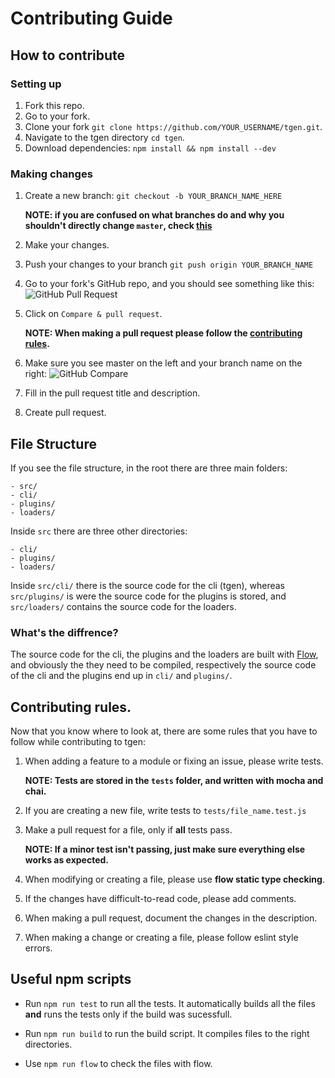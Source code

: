 # Contributing Guide

## How to contribute

### Setting up

1. Fork this repo.
2. Go to your fork.
3. Clone your fork `git clone https://github.com/YOUR_USERNAME/tgen.git`.
4. Navigate to the tgen directory `cd tgen`.
5. Download dependencies: `npm install && npm install --dev` 

### Making changes

1. Create a new branch: `git checkout -b YOUR_BRANCH_NAME_HERE`
    
    **NOTE: if you are confused on what branches do and why you shouldn't directly change `master`, check [this](https://guides.github.com/introduction/flow/)**
2. Make your changes.
3. Push your changes to your branch `git push origin YOUR_BRANCH_NAME`
4. Go to your fork's GitHub repo, and you should see something like this: ![GitHub Pull Request](https://galaxyproject.github.io/training-material/topics/contributing/images/PR_button.png)
5. Click on `Compare & pull request`.
   
    **NOTE: When making a pull request please follow the [contributing rules](#contributing-rules).**
6. Make sure you see master on the left and your branch name on the right: ![GitHub Compare](https://galaxyproject.github.io/training-material/topics/contributing/images/PR_branch_check.png)
7. Fill in the pull request title and description.
8. Create pull request.

## File Structure

If you see the file structure, in the root there are three main folders:
    
    - src/
    - cli/
    - plugins/
    - loaders/

Inside `src` there are three other directories:

    - cli/
    - plugins/
    - loaders/

Inside `src/cli/` there is the source code for the cli (tgen), whereas `src/plugins/` is were the source code for the plugins is stored, and `src/loaders/` contains the source code for the loaders.

### What's the diffrence?

The source code for the cli, the plugins and the loaders are built with [Flow](https://flow.org), and obviously the they need to be compiled, respectively the source code of the cli and the plugins end up in `cli/` and `plugins/`.

## Contributing rules.

Now that you know where to look at, there are some rules that you have to follow while contributing to tgen:

1. When adding a feature to a module or fixing an issue, please write tests. 

    **NOTE: Tests are stored in the `tests` folder, and written with mocha and chai.**

2. If you are creating a new file, write tests to `tests/file_name.test.js`

3. Make a pull request for a file, only if **all** tests pass.

    **NOTE: If a minor test isn't passing, just make sure everything else works as expected.**

4. When modifying or creating a file, please use **flow static type checking**.

5. If the changes have difficult-to-read code, please add comments.

6. When making a pull request, document the changes in the description.

7. When making a change or creating a file, please follow eslint style errors.

## Useful npm scripts

- Run `npm run test` to run all the tests. It automatically builds all the files **and** runs the tests only if the build was sucessfull.

- Run `npm run build` to run the build script. It compiles files to the right directories.
- Use `npm run flow` to check the files with flow.
